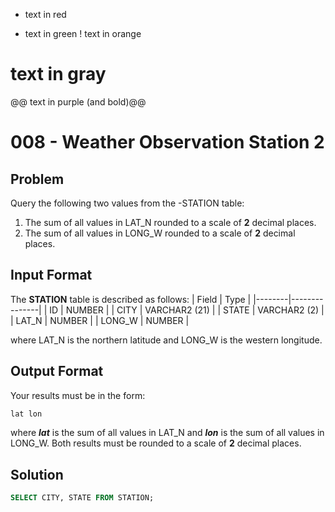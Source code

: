 - text in red
+ text in green
! text in orange
# text in gray
@@ text in purple (and bold)@@

# 008 - Weather Observation Station 2
## Problem

Query the following two values from the -STATION table:
1. The sum of all values in LAT_N rounded to a scale of **2** decimal places.
2. The sum of all values in LONG_W rounded to a scale of **2** decimal places.

## Input Format

The **STATION** table is described as follows:
| Field	 | Type          |
|--------|---------------|
| ID	   | NUMBER        |
| CITY	 | VARCHAR2 (21) |
| STATE	 | VARCHAR2 (2)  |
| LAT_N	 | NUMBER        |
| LONG_W | NUMBER        |

where LAT_N is the northern latitude and LONG_W is the western longitude.

## Output Format
Your results must be in the form:
```sql
lat lon
```
where ***lat*** is the sum of all values in LAT_N and ***lon*** is the sum of all values in LONG_W. Both results must be rounded to a scale of **2**  decimal places.

## Solution
```sql
SELECT CITY, STATE FROM STATION;
```
